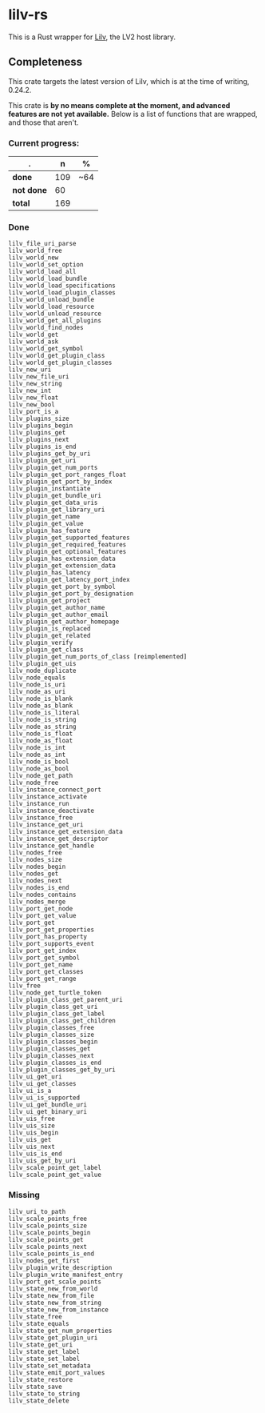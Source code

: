 # lilv-rs

This is a Rust wrapper for [Lilv](http://drobilla.net/software/lilv),
the LV2 host library.

## Completeness

This crate targets the latest version of Lilv, which is at the time of
writing, 0.24.2.

This crate is **by no means complete at the moment, and advanced
features are not yet available.** Below is a list of functions that
are wrapped, and those that aren't.

### Current progress:

. | n | %
--- | --- | ---
**done** | 109 | ~64
**not done** | 60 |
**total** | 169 |

### Done

    lilv_file_uri_parse
    lilv_world_free
    lilv_world_new
    lilv_world_set_option
    lilv_world_load_all
    lilv_world_load_bundle
    lilv_world_load_specifications
    lilv_world_load_plugin_classes
    lilv_world_unload_bundle
    lilv_world_load_resource
    lilv_world_unload_resource
    lilv_world_get_all_plugins
    lilv_world_find_nodes
    lilv_world_get
    lilv_world_ask
    lilv_world_get_symbol
    lilv_world_get_plugin_class
    lilv_world_get_plugin_classes
    lilv_new_uri
    lilv_new_file_uri
    lilv_new_string
    lilv_new_int
    lilv_new_float
    lilv_new_bool
    lilv_port_is_a
    lilv_plugins_size
    lilv_plugins_begin
    lilv_plugins_get
    lilv_plugins_next
    lilv_plugins_is_end
    lilv_plugins_get_by_uri
    lilv_plugin_get_uri
    lilv_plugin_get_num_ports
    lilv_plugin_get_port_ranges_float
    lilv_plugin_get_port_by_index
    lilv_plugin_instantiate
    lilv_plugin_get_bundle_uri
    lilv_plugin_get_data_uris
    lilv_plugin_get_library_uri
    lilv_plugin_get_name
    lilv_plugin_get_value
    lilv_plugin_has_feature
    lilv_plugin_get_supported_features
    lilv_plugin_get_required_features
    lilv_plugin_get_optional_features
    lilv_plugin_has_extension_data
    lilv_plugin_get_extension_data
    lilv_plugin_has_latency
    lilv_plugin_get_latency_port_index
    lilv_plugin_get_port_by_symbol
    lilv_plugin_get_port_by_designation
    lilv_plugin_get_project
    lilv_plugin_get_author_name
    lilv_plugin_get_author_email
    lilv_plugin_get_author_homepage
    lilv_plugin_is_replaced
    lilv_plugin_get_related
    lilv_plugin_verify
    lilv_plugin_get_class
    lilv_plugin_get_num_ports_of_class [reimplemented]
    lilv_plugin_get_uis
    lilv_node_duplicate
    lilv_node_equals
    lilv_node_is_uri
    lilv_node_as_uri
    lilv_node_is_blank
    lilv_node_as_blank
    lilv_node_is_literal
    lilv_node_is_string
    lilv_node_as_string
    lilv_node_is_float
    lilv_node_as_float
    lilv_node_is_int
    lilv_node_as_int
    lilv_node_is_bool
    lilv_node_as_bool
    lilv_node_get_path
    lilv_node_free
    lilv_instance_connect_port
    lilv_instance_activate
    lilv_instance_run
    lilv_instance_deactivate
    lilv_instance_free
    lilv_instance_get_uri
    lilv_instance_get_extension_data
    lilv_instance_get_descriptor
    lilv_instance_get_handle
    lilv_nodes_free
    lilv_nodes_size
    lilv_nodes_begin
    lilv_nodes_get
    lilv_nodes_next
    lilv_nodes_is_end
    lilv_nodes_contains
    lilv_nodes_merge
    lilv_port_get_node
    lilv_port_get_value
    lilv_port_get
    lilv_port_get_properties
    lilv_port_has_property
    lilv_port_supports_event
    lilv_port_get_index
    lilv_port_get_symbol
    lilv_port_get_name
    lilv_port_get_classes
    lilv_port_get_range
    lilv_free
    lilv_node_get_turtle_token
    lilv_plugin_class_get_parent_uri
    lilv_plugin_class_get_uri
    lilv_plugin_class_get_label
    lilv_plugin_class_get_children
    lilv_plugin_classes_free
    lilv_plugin_classes_size
    lilv_plugin_classes_begin
    lilv_plugin_classes_get
    lilv_plugin_classes_next
    lilv_plugin_classes_is_end
    lilv_plugin_classes_get_by_uri
    lilv_ui_get_uri
    lilv_ui_get_classes
    lilv_ui_is_a
    lilv_ui_is_supported
    lilv_ui_get_bundle_uri
    lilv_ui_get_binary_uri
    lilv_uis_free
    lilv_uis_size
    lilv_uis_begin
    lilv_uis_get
    lilv_uis_next
    lilv_uis_is_end
    lilv_uis_get_by_uri
    lilv_scale_point_get_label
    lilv_scale_point_get_value

### Missing

    lilv_uri_to_path
    lilv_scale_points_free
    lilv_scale_points_size
    lilv_scale_points_begin
    lilv_scale_points_get
    lilv_scale_points_next
    lilv_scale_points_is_end
    lilv_nodes_get_first
    lilv_plugin_write_description
    lilv_plugin_write_manifest_entry
    lilv_port_get_scale_points
    lilv_state_new_from_world
    lilv_state_new_from_file
    lilv_state_new_from_string
    lilv_state_new_from_instance
    lilv_state_free
    lilv_state_equals
    lilv_state_get_num_properties
    lilv_state_get_plugin_uri
    lilv_state_get_uri
    lilv_state_get_label
    lilv_state_set_label
    lilv_state_set_metadata
    lilv_state_emit_port_values
    lilv_state_restore
    lilv_state_save
    lilv_state_to_string
    lilv_state_delete
